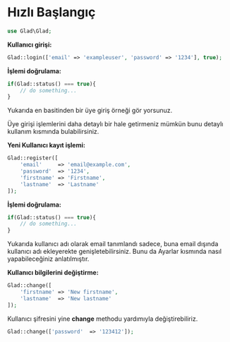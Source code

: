 Hızlı Başlangıç
====

```php
use Glad\Glad;
```

**Kullanıcı girişi:**
```php
Glad::login(['email' => 'exampleuser', 'password' => '1234'], true);
```

**İşlemi doğrulama:**
```php
if(Glad::status() === true){
	// do something...
}
```
Yukarıda en basitinden bir üye giriş örneği gör
yorsunuz.

Üye girişi işlemlerini daha detaylı bir hale getirmeniz mümkün bunu detaylı kullanım kısmında bulabilirsiniz.

**Yeni Kullanıcı kayıt işlemi:**
```php
Glad::register([
	'email'	    => 'email@example.com',
	'password'  => '1234',
	'firstname' => 'Firstname',
	'lastname'  => 'Lastname'
]);
```

**İşlemi doğrulama:**

```php
if(Glad::status() === true){
	// do something...
}
```

Yukarıda kullanıcı adı olarak email tanımlandı sadece, buna email dışında kullanıcı adı ekleyerekte genişletebilirsiniz. Bunu da Ayarlar kısmında nasıl yapabileceğiniz anlatılmıştır.

**Kullanıcı bilgilerini değiştirme:**

```php
Glad::change([
	'firstname' => 'New firstname',
	'lastname'  => 'New lastname'
]);
```

Kullanıcı şifresini yine **change** methodu yardımıyla değiştirebiliriz. 
```php
Glad::change(['password'  => '123412']);
```